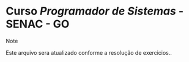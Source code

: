 # Curso _Programador de Sistemas_ -  SENAC - GO

> [!NOTE]
> Este arquivo sera atualizado conforme a resolução de exercicios..
